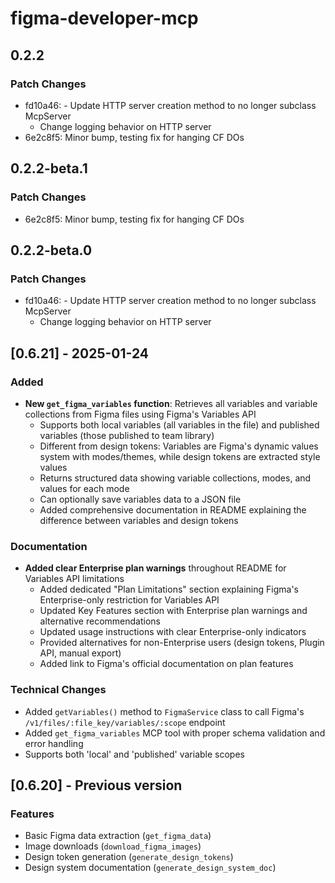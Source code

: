 # figma-developer-mcp

## 0.2.2

### Patch Changes

- fd10a46: - Update HTTP server creation method to no longer subclass McpServer
  - Change logging behavior on HTTP server
- 6e2c8f5: Minor bump, testing fix for hanging CF DOs

## 0.2.2-beta.1

### Patch Changes

- 6e2c8f5: Minor bump, testing fix for hanging CF DOs

## 0.2.2-beta.0

### Patch Changes

- fd10a46: - Update HTTP server creation method to no longer subclass McpServer
  - Change logging behavior on HTTP server

## [0.6.21] - 2025-01-24

### Added
- **New `get_figma_variables` function**: Retrieves all variables and variable collections from Figma files using Figma's Variables API
  - Supports both local variables (all variables in the file) and published variables (those published to team library)
  - Different from design tokens: Variables are Figma's dynamic values system with modes/themes, while design tokens are extracted style values
  - Returns structured data showing variable collections, modes, and values for each mode
  - Can optionally save variables data to a JSON file
  - Added comprehensive documentation in README explaining the difference between variables and design tokens

### Documentation
- **Added clear Enterprise plan warnings** throughout README for Variables API limitations
  - Added dedicated "Plan Limitations" section explaining Figma's Enterprise-only restriction for Variables API
  - Updated Key Features section with Enterprise plan warnings and alternative recommendations
  - Updated usage instructions with clear Enterprise-only indicators
  - Provided alternatives for non-Enterprise users (design tokens, Plugin API, manual export)
  - Added link to Figma's official documentation on plan features

### Technical Changes
- Added `getVariables()` method to `FigmaService` class to call Figma's `/v1/files/:file_key/variables/:scope` endpoint
- Added `get_figma_variables` MCP tool with proper schema validation and error handling
- Supports both 'local' and 'published' variable scopes

## [0.6.20] - Previous version

### Features
- Basic Figma data extraction (`get_figma_data`)
- Image downloads (`download_figma_images`)  
- Design token generation (`generate_design_tokens`)
- Design system documentation (`generate_design_system_doc`)
